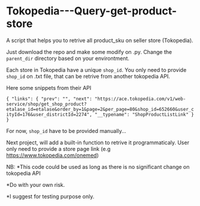 # Tokopedia---Query-get-product-store
A script that helps you to retrive all product_sku on seller store (Tokopedia).

Just download the repo and make some modify on .py. Change the ``parent_dir`` directory based on your environtment.

Each store in Tokopedia have a unique ``shop_id``. 
You only need to provide ``shop_id`` on .txt file, that can be retrive from another tokopedia API.

Here some snippets from their API

``{
	"links": {
		"prev": "",
		"next": "https://ace.tokopedia.com/v1/web-service/shop/get_shop_product?etalase_id=etalase&order_by=1&page=2&per_page=80&shop_id=652660&user_cityId=176&user_districtId=2274",
		"__typename": "ShopProductListLink"
	}
}``

For now, ``shop_id`` have to be provided manually... 

Next project, will add a built-in function to retrive it programmaticaly. User only need to provide a store page link (e.g https://www.tokopedia.com/onemed)


NB:
*This code could be used as long as there is no significant change on tokopedia API

*Do with your own risk.

*I suggest for testing purpose only.
